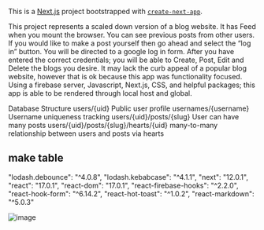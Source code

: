 This is a [Next.js](https://nextjs.org/) project bootstrapped with [`create-next-app`](https://github.com/vercel/next.js/tree/canary/packages/create-next-app).

 
This project represents a scaled down version of a blog website. It has Feed when you mount the browser. You can see previous posts from other users. If you would like to make a post yourself then go ahead and select the “log in” button. You will be directed to a google log in form. After you have entered the correct credentials; you will be able to Create, Post, Edit and Delete the blogs you desire. It may lack the curb appeal of a popular blog website, however that is ok because this app was functionality focused. Using a firebase server, Javascript, Next.js, CSS, and helpful packages; this app is able to be rendered through local host and global. 

Database Structure
users/{uid} Public user profile
usernames/{username} Username uniqueness tracking
users/{uid}/posts/{slug} User can have many posts
users/{uid}/posts/{slug}/hearts/{uid} many-to-many relationship between users and posts via hearts
## 


## make table 
"lodash.debounce": "^4.0.8",
    "lodash.kebabcase": "^4.1.1",
    "next": "12.0.1",
    "react": "17.0.1",
    "react-dom": "17.0.1",
    "react-firebase-hooks": "^2.2.0",
    "react-hook-form": "^6.14.2",
    "react-hot-toast": "^1.0.2",
    "react-markdown": "^5.0.3"




![image](https://media.giphy.com/media/V48T5oWs3agg0/giphy.gif)
